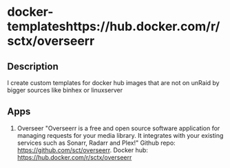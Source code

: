 # docker-templateshttps://hub.docker.com/r/sctx/overseerr

## Description

I create custom templates for docker hub images that are not on unRaid by bigger sources like binhex or linuxserver

## Apps

1. Overseer "Overseerr is a free and open source software application for managing requests for your media library. It integrates with your existing services such as Sonarr, Radarr and Plex!" Github repo: https://github.com/sct/overseerr. Docker hub: https://hub.docker.com/r/sctx/overseerr
